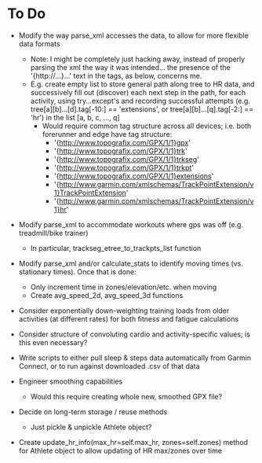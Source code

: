 # To Do

- Modify the way parse_xml accesses the data, to allow for more flexible data formats
    - Note: I might be completely just hacking away, instead of properly parsing the xml the way it was intended... the presence of the '{http://...}...' text in the tags, as below, concerns me.
    - E.g. create empty list to store general path along tree to HR data, and successively fill out (discover) each next step in the path, for each activity, using try...except's and recording successful attempts (e.g. tree[a][b]...[d].tag[-10:] == 'extensions', or tree[a][b]...[q].tag[-2:] == 'hr') in the list [a, b, c, ..., q]
        - Would require common tag structure across all devices; i.e. both forerunner and edge have tag structure:
            - '{http://www.topografix.com/GPX/1/1}gpx'
            - '{http://www.topografix.com/GPX/1/1}trk'
            - '{http://www.topografix.com/GPX/1/1}trkseg'
            - '{http://www.topografix.com/GPX/1/1}trkpt'
            - '{http://www.topografix.com/GPX/1/1}extensions'
            - '{http://www.garmin.com/xmlschemas/TrackPointExtension/v1}TrackPointExtension'
            - '{http://www.garmin.com/xmlschemas/TrackPointExtension/v1}hr'

- Modify parse_xml to accommodate workouts where gps was off (e.g. treadmill/bike trainer)
    - In particular, trackseg_etree_to_trackpts_list function


- Modify parse_xml and/or calculate_stats to identify moving times (vs. stationary times). Once that is done:
    - Only increment time in zones/elevation/etc. when moving
    - Create avg_speed_2d, avg_speed_3d functions


- Consider exponentially down-weighting training loads from older activities (at different rates) for both fitness and fatigue calculations

- Consider structure of convoluting cardio and activity-specific values; is this even necessary?

- Write scripts to either pull sleep & steps data automatically from Garmin Connect, or to run against downloaded .csv of that data

- Engineer smoothing capabilities
    - Would this require creating whole new, smoothed GPX file?

- Decide on long-term storage / reuse methods
    - Just pickle & unpickle Athlete object?

- Create update_hr_info(max_hr=self.max_hr, zones=self.zones) method for Athlete object to allow updating of HR max/zones over time
